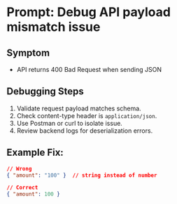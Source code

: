 # Prompt: Debug API payload mismatch issue

## Symptom
- API returns 400 Bad Request when sending JSON

## Debugging Steps
1. Validate request payload matches schema.
2. Check content-type header is `application/json`.
3. Use Postman or curl to isolate issue.
4. Review backend logs for deserialization errors.

## Example Fix:
```json
// Wrong
{ "amount": "100" }  // string instead of number

// Correct
{ "amount": 100 }
```
